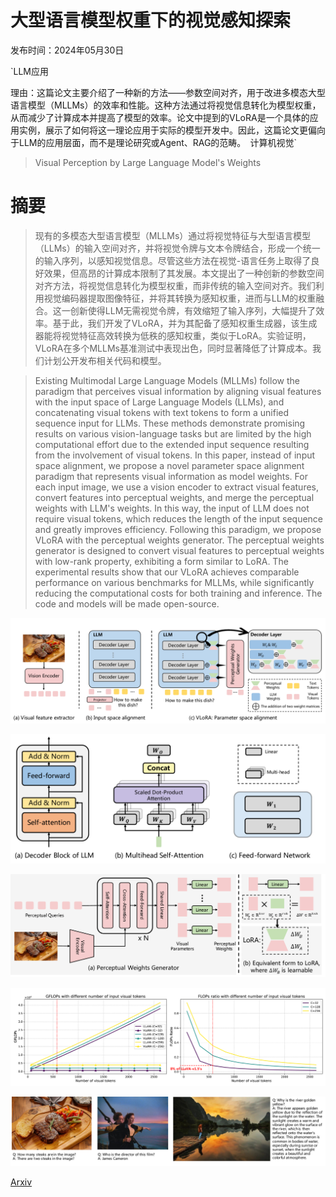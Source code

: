 # 大型语言模型权重下的视觉感知探索

发布时间：2024年05月30日

`LLM应用

理由：这篇论文主要介绍了一种新的方法——参数空间对齐，用于改进多模态大型语言模型（MLLMs）的效率和性能。这种方法通过将视觉信息转化为模型权重，从而减少了计算成本并提高了模型的效率。论文中提到的VLoRA是一个具体的应用实例，展示了如何将这一理论应用于实际的模型开发中。因此，这篇论文更偏向于LLM的应用层面，而不是理论研究或Agent、RAG的范畴。` `计算机视觉`

> Visual Perception by Large Language Model's Weights

# 摘要

> 现有的多模态大型语言模型（MLLMs）通过将视觉特征与大型语言模型（LLMs）的输入空间对齐，并将视觉令牌与文本令牌结合，形成一个统一的输入序列，以感知视觉信息。尽管这些方法在视觉-语言任务上取得了良好效果，但高昂的计算成本限制了其发展。本文提出了一种创新的参数空间对齐方法，将视觉信息转化为模型权重，而非传统的输入空间对齐。我们利用视觉编码器提取图像特征，并将其转换为感知权重，进而与LLM的权重融合。这一创新使得LLM无需视觉令牌，有效缩短了输入序列，大幅提升了效率。基于此，我们开发了VLoRA，并为其配备了感知权重生成器，该生成器能将视觉特征高效转换为低秩的感知权重，类似于LoRA。实验证明，VLoRA在多个MLLMs基准测试中表现出色，同时显著降低了计算成本。我们计划公开发布相关代码和模型。

> Existing Multimodal Large Language Models (MLLMs) follow the paradigm that perceives visual information by aligning visual features with the input space of Large Language Models (LLMs), and concatenating visual tokens with text tokens to form a unified sequence input for LLMs. These methods demonstrate promising results on various vision-language tasks but are limited by the high computational effort due to the extended input sequence resulting from the involvement of visual tokens. In this paper, instead of input space alignment, we propose a novel parameter space alignment paradigm that represents visual information as model weights. For each input image, we use a vision encoder to extract visual features, convert features into perceptual weights, and merge the perceptual weights with LLM's weights. In this way, the input of LLM does not require visual tokens, which reduces the length of the input sequence and greatly improves efficiency. Following this paradigm, we propose VLoRA with the perceptual weights generator. The perceptual weights generator is designed to convert visual features to perceptual weights with low-rank property, exhibiting a form similar to LoRA. The experimental results show that our VLoRA achieves comparable performance on various benchmarks for MLLMs, while significantly reducing the computational costs for both training and inference. The code and models will be made open-source.

![大型语言模型权重下的视觉感知探索](../../../paper_images/2405.20339/x1.png)

![大型语言模型权重下的视觉感知探索](../../../paper_images/2405.20339/x2.png)

![大型语言模型权重下的视觉感知探索](../../../paper_images/2405.20339/x3.png)

![大型语言模型权重下的视觉感知探索](../../../paper_images/2405.20339/x4.png)

![大型语言模型权重下的视觉感知探索](../../../paper_images/2405.20339/x5.png)

[Arxiv](https://arxiv.org/abs/2405.20339)